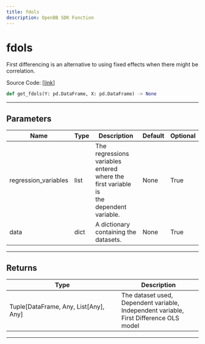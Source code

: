 ```yaml
---
title: fdols
description: OpenBB SDK Function
---
```


# fdols

First differencing is an alternative to using fixed effects when there might be correlation.

Source Code: [[link](https://github.com/OpenBB-finance/OpenBBTerminal/tree/main/openbb_terminal/econometrics/regression_model.py#L409)]
```python
def get_fdols(Y: pd.DataFrame, X: pd.DataFrame) -> None
```
---
## Parameters
| Name | Type | Description | Default | Optional |
| ---- | ---- | ----------- | ------- | -------- |
| regression_variables | list | The regressions variables entered where the first variable is<br/>the dependent variable. | None | True |
| data | dict | A dictionary containing the datasets. | None | True |

---
## Returns
| Type | Description |
| ---- | ----------- |
| Tuple[DataFrame, Any, List[Any], Any] | The dataset used,<br/>Dependent variable,<br/>Independent variable,<br/>First Difference OLS model |
---
